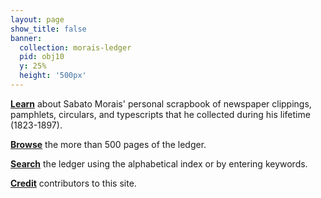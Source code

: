 ```yaml
---
layout: page
show_title: false
banner:
  collection: morais-ledger
  pid: obj10
  y: 25%
  height: '500px'
---
```


<p><b><a href="{{ '/about' | absolute_url }}">Learn</a></b> about Sabato Morais' personal scrapbook of newspaper clippings, pamphlets, circulars, and typescripts that he collected during his lifetime (1823-1897).</p>

<p><b><a href="{{ '/browse' | absolute_url }}">Browse</a></b> the more than 500 pages of the ledger.</p> 

<p><b><a href="{{ '/search' | absolute_url }}">Search</a></b> the ledger using the alphabetical index or by entering keywords.</p>  

<p><b><a href="{{ '/credits' | absolute_url }}">Credit</a></b> contributors to this site.</p> 
